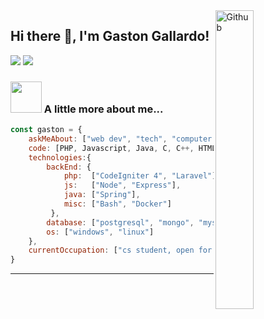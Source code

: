<img width="35%" align="right" alt="Github" src="https://user-images.githubusercontent.com/48678280/88862734-4903af80-d201-11ea-968b-9c939d88a37c.gif" />

## Hi there 👋, I'm Gaston Gallardo!

[![](https://img.shields.io/badge/LinkedIn-Gaston-blue)]()
[![](https://img.shields.io/badge/Gmail-gasgallardo97gmail.com-red)](mailto:gasgallardo97@gmail.com)


### <img src="https://media.giphy.com/media/VgCDAzcKvsR6OM0uWg/giphy.gif" width="50"> A little more about me...  

```javascript
const gaston = {
    askMeAbout: ["web dev", "tech", "computer networking"],
    code: [PHP, Javascript, Java, C, C++, HTML, CSS, Haskell],
    technologies:{
        backEnd: {
            php:  ["CodeIgniter 4", "Laravel"],
            js:   ["Node", "Express"],
            java: ["Spring"],
            misc: ["Bash", "Docker"]
         },
        database: ["postgresql", "mongo", "mysql"],
        os: ["windows", "linux"]
    },
    currentOccupation: ["cs student, open for job opportunities"],
}
```
---
